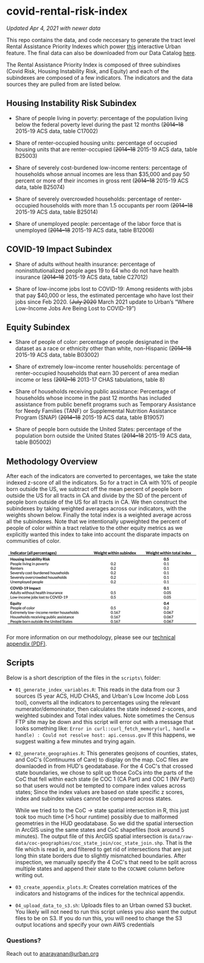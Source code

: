 # covid-rental-risk-index
 *Updated Apr 4, 2021 with newer data*

This repo contains the data, and code neccesary to generate the tract level 
Rental Assistance Priority Indexes which power [this](https://www.urban.org/features/where-prioritize-emergency-rental-assistance-keep-renters-their-homes) interactive Urban
feature. The final data can also be downloaded from our
Data Catalog [here](https://datacatalog.urban.org/dataset/rental-assistance-priority-index).

 The Rental Assistance Priority Index is composed of three subindixes
(Covid Risk, Housing Instability Risk, and Equity) and each of the subindexes
are composed of a few indicators. The indicators and the data sources they are
pulled from are listed below. 

## Housing Instability Risk Subindex 
- Share of people living in poverty: percentage of the population living below the federal poverty level during the past 12 months (~~2014–18~~ 2015-19 ACS data, table C17002)

- Share of renter-occupied housing units: percentage of occupied housing units that are renter-occupied (~~2014–18~~ 2015-19 ACS data, table B25003)

- Share of severely cost-burdened low-income renters: percentage of households whose annual incomes are less than $35,000 and pay 50 percent or more of their incomes in gross rent (~~2014–18~~ 2015-19 ACS data, table B25074)

- Share of severely overcrowded households: percentage of renter-occupied households with more than 1.5 occupants per room (~~2014–18~~ 2015-19 ACS data, table B25014)

- Share of unemployed people: percentage of the labor force that is unemployed (~~2014–18~~ 2015-19 ACS data, table B12006)

## COVID-19 Impact Subindex 

- Share of adults without health insurance: percentage of noninstitutionalized people ages 19 to 64  who do not have health insurance (~~2014–18~~ 2015-19 ACS data, table C27012) 

- Share of low-income jobs lost to COVID-19: Among residents with jobs that pay $40,000 or less, the estimated percentage who have lost their jobs since Feb 2020.  (~~July 2020~~ March 2021 update to Urban’s “Where Low-Income Jobs Are Being Lost to COVID-19”) 


## Equity Subindex

- Share of people of color: percentage of people designated in the dataset as a race or ethnicity other than white, non-Hispanic (~~2014–18~~ 2015-19 ACS data, table B03002)

- Share of extremely low–income renter households: percentage of renter-occupied households that earn 30 percent of area median income or less (~~2012–16~~ 2013-17 CHAS tabulations, table 8)

- Share of households receiving public assistance: Percentage of households whose income in the past 12 months has included assistance from public benefit programs such as Temporary Assistance for Needy Families (TANF) or Supplemental Nutrition Assistance Program (SNAP) (~~2014–18~~ 2015-19 ACS data, table B19057)

- Share of people born outside the United States: percentage of the population born outside the United States (~~2014–18~~ 2015-19 ACS data, table B05002)



## Methodology Overview

After each of the indicators are converted to percentages, we take the state indexed z-score of all the indicators. So for a tract in CA with 10% of people born outside the US, we subtract off the mean percent of people born outside the US for all tracts in  CA and divide by the SD of the percent of people born outside of the US for all tracts in CA. We then construct the subindexes by taking weighted averages across our indicators, with the weights shown below. Finally the total index is a weighted average across all the subindexes. Note that we intentionally upweighted the percent of people of color within a tract relative to the other equity metrics as we explicitly wanted this index to take into account the disparate impacts on communities of color.

![Image of Weights](/images/indicator_table.png)


For more information on our methodology, please see our [technical appendix (PDF)](https://www.urban.org/sites/default/files/2020/08/24/where_to_prioritize_emergency_rental_assistance_to_keep_renters_in_their_homes_technical_appendix.pdf).

## Scripts

Below is a short description of the files in the `scripts\` folder:


- `01_generate_index_variables.R`: This reads in the data from our 3 sources (5
  year ACS, HUD CHAS, and Urban's Low Income Job Loss tool), converts all the
  indicators to percentages using the relevant numerator/demoninator, then
  calculates the state indexed z-scores, and weighted subindex and Total index
  values. Note sometimes the Census FTP site may be down and this script will
  error out with a message that looks something like:
  ```Error in curl::curl_fetch_memory(url, handle = handle) : Could not resolve host: api.census.gov```
  If this happens, we suggest waiting a few minutes and trying
  again.

- `02_generate_geographies.R`: This generates geojsons of counties, states, and
  CoC's (Continuums of Care) to display on the map. CoC files are
  downlaoded in from HUD's geodatabase. For the 4 CoC's that crossed state
  boundaries, we chose to split up those CoCs into the parts of the CoC that
  fell within each state (ie COC 1 (CA Part) and COC 1 (NV Part)) so that users
  would not be tempted to compare index values across states; Since the index
  values are based on state specific z scores, index and subindex values cannot
  be compared across states.
  
  While we tried to to the CoC -> state spatial intersection in R, this just
  took too much time (>5 hour runtime) possibly due to malformed geometries in
  the HUD geodatabase. So we did the spatial intersection in ArcGIS using the
  same states and CoC shapefiles (took around 5 minutes). The output file of
  this ArcGIS spatial intersection is
  `data/raw-data/coc-geographies/coc_state_join/coc_state_join.shp`. That is the
  file which is read in, and filtered to get rid of intersections that are just
  long thin state borders due to slightly mismatched boundaries. After
  inspection, we manually specify the 4 CoC's that need to be split across
  multiple states and
  append their state to the `COCNAME` column before writing out. 

- `03_create_appendix_plots.R`: Creates correlation matrices of the indicators
  and histograms of the indices for the technical appendix.

- `04_upload_data_to_s3.sh`: Uploads files to an Urban owned S3 bucket. You
  likely will not need to run this script unless you also want the output files
  to be on S3. If you do run this, you will need to change the S3 output
  locations and specify your own AWS credentials

### Questions?

Reach out to anarayanan@urban.org





